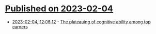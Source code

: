# [Published on 2023-02-04](index.md)

* [2023-02-04, 12:06:12](https://news.ycombinator.com/item?id=34653843) - [The plateauing of cognitive ability among top earners](https://academic.oup.com/esr/advance-article/doi/10.1093/esr/jcac076/7008955)
